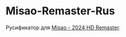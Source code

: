 # Misao-Remaster-Rus

Русификатор для [Misao - 2024 HD Remaster](https://store.steampowered.com/app/691450/).
